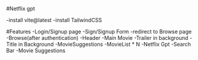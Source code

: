 #Netflix gpt

-install vite@latest
-install TailwindCSS

#Features
-Login/Signup page
    -Sign/Signup Form
    -redirect to Browse page
-Browse(after authentication)
    -Header
    -Main Movie
        -Trailer in background
        -Title in Background
        -MovieSuggestions
            -MovieList * N
 -Netflix Gpt
    -Search Bar
    -Movie Suggestions